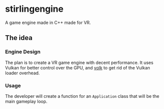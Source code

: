 # stirlingengine
A game engine made in C++ made for VR.
## The idea
### Engine Design
The plan is to create a VR game engine with decent performance. It uses Vulkan for better control over the GPU, and [volk](https://github.com/zeux/volk) to get rid of the Vulkan loader overhead.
### Usage
The developer will create a function for an `Application` class that will be the main gameplay loop.